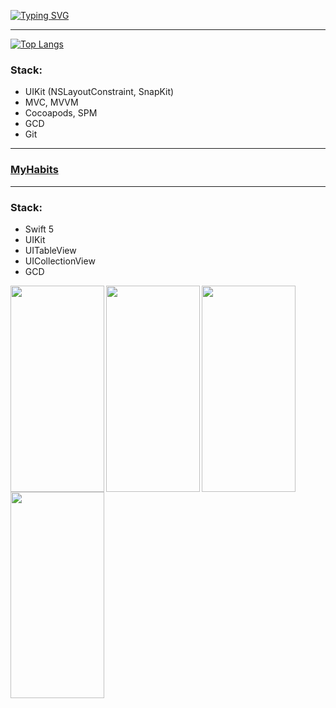 <a href="https://git.io/typing-svg"><img src="https://readme-typing-svg.demolab.com?font=Fira+Code&pause=1000&color=A264F7&width=435&lines=Hello%2C+I'm+Liz-Mary.+;I'm+IOS-developer" alt="Typing SVG" /></a>

---

[![Top Langs](https://github-readme-stats.vercel.app/api/top-langs/?username=MaybeRT-rt&layout=compact)](https://github.com/MaybeRT-rt/github-readme-stats)

### Stack:
* UIKit (NSLayoutConstraint, SnapKit)
* MVC, MVVM
* Cocoapods, SPM
* GCD
* Git

---

### [MyHabits](https://github.com/MaybeRT-rt/MyHabits/tree/main)

---

### Stack:
* Swift 5
* UIKit
* UITableView
* UICollectionView
* GCD

<img align="left" src="https://github.com/MaybeRT-rt/gif/blob/main/track.gif" width="150" height="330">
<img align="left" src="https://github.com/MaybeRT-rt/gif/blob/main/new.gif" width="150" height="330">
<img align="left" src="https://github.com/MaybeRT-rt/gif/blob/main/edit.gif" width="150" height="330"> 
<img align="left" src="https://github.com/MaybeRT-rt/gif/blob/main/remove.gif" width="150" height="330">
